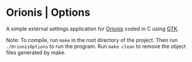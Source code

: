 # Orionis | Options

A simple external settings application for [Orionis](https://www.github.com/Aerodlyn/Orionis/) coded in C using [GTK](https://www.gtk.org/).

Note: To compile, run `make` in the root directory of the project. Then run `./OrionisOptions` to run the program. Run `make clean` to remove the object files generated by make.

